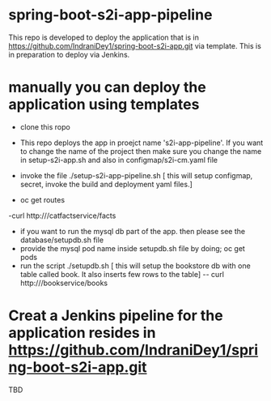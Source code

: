 # spring-boot-s2i-app-pipeline

This repo is developed to deploy the application that is in https://github.com/IndraniDey1/spring-boot-s2i-app.git 
via template. This is in preparation to deploy via Jenkins. 

# manually you can deploy the application using templates
- clone this ropo
- This repo deploys the app in proejct name  's2i-app-pipeline'. If you want to change the name of the project then make sure you change the name in setup-s2i-app.sh and also in configmap/s2i-cm.yaml file

- invoke the file ./setup-s2i-app-pipeline.sh
[ this will setup configmap, secret, invoke the build and deployment yaml files.]

- oc get routes

-curl http://<route url>/catfactservice/facts
  
- if you want to run the mysql db part of the app. then please see the database/setupdb.sh file
- provide the mysql pod name inside setupdb.sh file by doing; oc get pods
- run the script ./setupdb.sh
[ this will setup the bookstore db with one table called book. It also inserts few rows to the table]
-- curl http://<route url>/bookservice/books
  
# Creat a Jenkins pipeline for the application resides in https://github.com/IndraniDey1/spring-boot-s2i-app.git 
TBD
